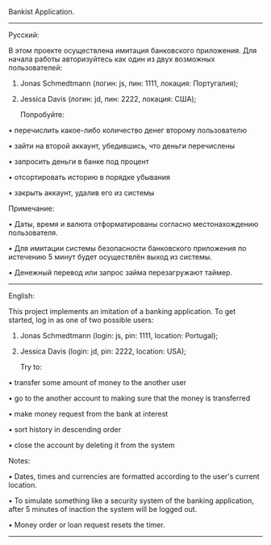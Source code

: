    Bankist Application.

--------------------------------------------------------------------------------------------------------------------

   Русский:

В этом проекте осуществлена имитация банковского приложения.
Для начала работы авторизуйтесь как один из двух возможных пользователей:

1. Jonas Schmedtmann (логин: js, пин: 1111, локация: Португалия);
2. Jessica Davis (логин: jd, пин: 2222, локация: США);
   
   Попробуйте:
   
• перечислить какое-либо количество денег второму пользователю

• зайти на второй аккаунт, убедившись, что деньги перечислены
   
• запросить деньги в банке под процент
   
• отсортировать историю в порядке убывания
   
• закрыть аккаунт, удалив его из системы
   
   Примечание:
   
   • Даты, время и валюта отформатированы согласно местонахождению пользователя.
   
   • Для имитации системы безопасности банковского приложения по истечению 5 минут будет осуществлён выход из системы.
   
   • Денежный перевод или запрос займа перезагружают таймер.
   
--------------------------------------------------------------------------------------------------------------------

   English:

This project implements an imitation of a banking application.
To get started, log in as one of two possible users:

1. Jonas Schmedtmann (login: js, pin: 1111, location: Portugal);
2. Jessica Davis (login: jd, pin: 2222, location: USA);

   Try to:
   
• transfer some amount of money to the another user
   
• go to the another account to making sure that the money is transferred
   
• make money request from the bank at interest
   
• sort history in descending order
   
• close the account by deleting it from the system
    
   Notes:
   
   • Dates, times and currencies are formatted according to the user's current location.
   
   • To simulate something like a security system of the banking application, after 5 minutes of inaction the system will be logged out.
   
   • Money order or loan request resets the timer.
   
--------------------------------------------------------------------------------------------------------------------
